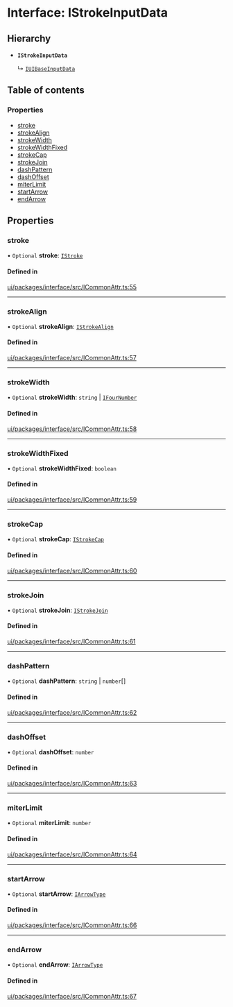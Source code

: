 # Interface: IStrokeInputData

## Hierarchy

- **`IStrokeInputData`**

  ↳ [`IUIBaseInputData`](IUIBaseInputData.md)

## Table of contents

### Properties

- [stroke](IStrokeInputData.md#stroke)
- [strokeAlign](IStrokeInputData.md#strokealign)
- [strokeWidth](IStrokeInputData.md#strokewidth)
- [strokeWidthFixed](IStrokeInputData.md#strokewidthfixed)
- [strokeCap](IStrokeInputData.md#strokecap)
- [strokeJoin](IStrokeInputData.md#strokejoin)
- [dashPattern](IStrokeInputData.md#dashpattern)
- [dashOffset](IStrokeInputData.md#dashoffset)
- [miterLimit](IStrokeInputData.md#miterlimit)
- [startArrow](IStrokeInputData.md#startarrow)
- [endArrow](IStrokeInputData.md#endarrow)

## Properties

### stroke

• `Optional` **stroke**: [`IStroke`](../modules.md#istroke)

#### Defined in

[ui/packages/interface/src/ICommonAttr.ts:55](https://github.com/leaferjs/leafer-ui/blob/e76fc82/packages/interface/src/ICommonAttr.ts#L55)

___

### strokeAlign

• `Optional` **strokeAlign**: [`IStrokeAlign`](../modules.md#istrokealign)

#### Defined in

[ui/packages/interface/src/ICommonAttr.ts:57](https://github.com/leaferjs/leafer-ui/blob/e76fc82/packages/interface/src/ICommonAttr.ts#L57)

___

### strokeWidth

• `Optional` **strokeWidth**: `string` \| [`IFourNumber`](../modules.md#ifournumber)

#### Defined in

[ui/packages/interface/src/ICommonAttr.ts:58](https://github.com/leaferjs/leafer-ui/blob/e76fc82/packages/interface/src/ICommonAttr.ts#L58)

___

### strokeWidthFixed

• `Optional` **strokeWidthFixed**: `boolean`

#### Defined in

[ui/packages/interface/src/ICommonAttr.ts:59](https://github.com/leaferjs/leafer-ui/blob/e76fc82/packages/interface/src/ICommonAttr.ts#L59)

___

### strokeCap

• `Optional` **strokeCap**: [`IStrokeCap`](../modules.md#istrokecap)

#### Defined in

[ui/packages/interface/src/ICommonAttr.ts:60](https://github.com/leaferjs/leafer-ui/blob/e76fc82/packages/interface/src/ICommonAttr.ts#L60)

___

### strokeJoin

• `Optional` **strokeJoin**: [`IStrokeJoin`](../modules.md#istrokejoin)

#### Defined in

[ui/packages/interface/src/ICommonAttr.ts:61](https://github.com/leaferjs/leafer-ui/blob/e76fc82/packages/interface/src/ICommonAttr.ts#L61)

___

### dashPattern

• `Optional` **dashPattern**: `string` \| `number`[]

#### Defined in

[ui/packages/interface/src/ICommonAttr.ts:62](https://github.com/leaferjs/leafer-ui/blob/e76fc82/packages/interface/src/ICommonAttr.ts#L62)

___

### dashOffset

• `Optional` **dashOffset**: `number`

#### Defined in

[ui/packages/interface/src/ICommonAttr.ts:63](https://github.com/leaferjs/leafer-ui/blob/e76fc82/packages/interface/src/ICommonAttr.ts#L63)

___

### miterLimit

• `Optional` **miterLimit**: `number`

#### Defined in

[ui/packages/interface/src/ICommonAttr.ts:64](https://github.com/leaferjs/leafer-ui/blob/e76fc82/packages/interface/src/ICommonAttr.ts#L64)

___

### startArrow

• `Optional` **startArrow**: [`IArrowType`](../modules.md#iarrowtype)

#### Defined in

[ui/packages/interface/src/ICommonAttr.ts:66](https://github.com/leaferjs/leafer-ui/blob/e76fc82/packages/interface/src/ICommonAttr.ts#L66)

___

### endArrow

• `Optional` **endArrow**: [`IArrowType`](../modules.md#iarrowtype)

#### Defined in

[ui/packages/interface/src/ICommonAttr.ts:67](https://github.com/leaferjs/leafer-ui/blob/e76fc82/packages/interface/src/ICommonAttr.ts#L67)
